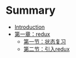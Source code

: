 # Summary

* [Introduction](README.md)
* [第一章：redux](./redux/index.md)
    * [第一节：状态复习](./redux/1-state.md)
    * [第二节：引入redux](./redux/2-hello-state.md)
